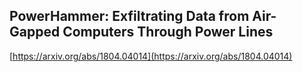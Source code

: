 ## PowerHammer: Exfiltrating Data from Air-Gapped Computers Through Power Lines
  
  [https://arxiv.org/abs/1804.04014](https://arxiv.org/abs/1804.04014)